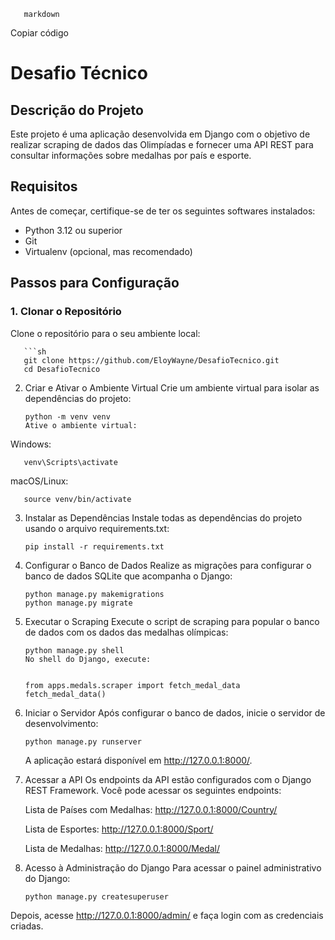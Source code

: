        markdown
Copiar código
# Desafio Técnico

## Descrição do Projeto

Este projeto é uma aplicação desenvolvida em Django com o objetivo de realizar scraping de dados das Olimpíadas e fornecer uma API REST para consultar informações sobre medalhas por país e esporte.

## Requisitos

Antes de começar, certifique-se de ter os seguintes softwares instalados:

* Python 3.12 ou superior
* Git
* Virtualenv (opcional, mas recomendado)

## Passos para Configuração

### 1. Clonar o Repositório

Clone o repositório para o seu ambiente local:

       ```sh
       git clone https://github.com/EloyWayne/DesafioTecnico.git
       cd DesafioTecnico
2. Criar e Ativar o Ambiente Virtual
Crie um ambiente virtual para isolar as dependências do projeto:

       python -m venv venv
       Ative o ambiente virtual:

Windows:

       
       venv\Scripts\activate
macOS/Linux:

        
       source venv/bin/activate
3. Instalar as Dependências
Instale todas as dependências do projeto usando o arquivo requirements.txt:

       
       pip install -r requirements.txt
4. Configurar o Banco de Dados
Realize as migrações para configurar o banco de dados SQLite que acompanha o Django:

       
       python manage.py makemigrations
       python manage.py migrate
5. Executar o Scraping
Execute o script de scraping para popular o banco de dados com os dados das medalhas olímpicas:

      
       python manage.py shell
       No shell do Django, execute:

   
       from apps.medals.scraper import fetch_medal_data
       fetch_medal_data()
6. Iniciar o Servidor
Após configurar o banco de dados, inicie o servidor de desenvolvimento:

     
       python manage.py runserver
   A aplicação estará disponível em http://127.0.0.1:8000/.

7. Acessar a API
Os endpoints da API estão configurados com o Django REST Framework. Você pode acessar os seguintes endpoints:

   Lista de Países com Medalhas: http://127.0.0.1:8000/Country/

   Lista de Esportes: http://127.0.0.1:8000/Sport/

   Lista de Medalhas: http://127.0.0.1:8000/Medal/


8. Acesso à Administração do Django
   Para acessar o painel administrativo do Django:

       python manage.py createsuperuser
   
Depois, acesse http://127.0.0.1:8000/admin/ e faça login com as credenciais criadas.


       
      


